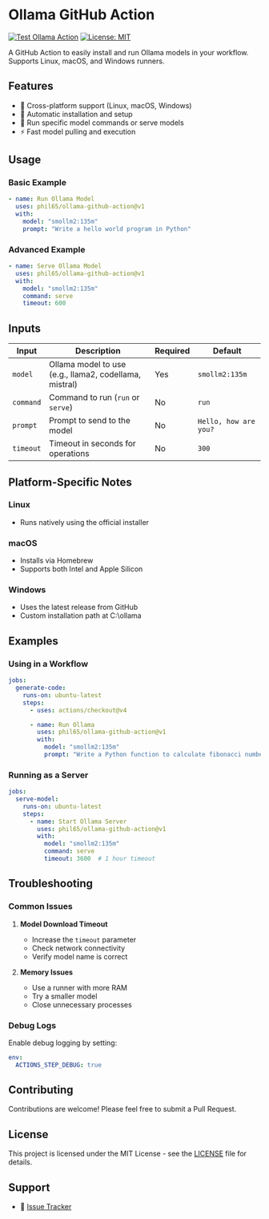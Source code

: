 # Ollama GitHub Action

[![Test Ollama Action](https://github.com/phil65/ollama-github-action/actions/workflows/test.yml/badge.svg)](https://github.com/phil65/ollama-github-action/actions/workflows/test.yml)
[![License: MIT](https://img.shields.io/badge/License-MIT-yellow.svg)](https://opensource.org/licenses/MIT)

A GitHub Action to easily install and run Ollama models in your workflow. Supports Linux, macOS, and Windows runners.

## Features

- 🚀 Cross-platform support (Linux, macOS, Windows)
- 🔄 Automatic installation and setup
- 🎯 Run specific model commands or serve models
- ⚡ Fast model pulling and execution


## Usage

### Basic Example

```yaml
- name: Run Ollama Model
  uses: phil65/ollama-github-action@v1
  with:
    model: "smollm2:135m"
    prompt: "Write a hello world program in Python"
```

### Advanced Example

```yaml
- name: Serve Ollama Model
  uses: phil65/ollama-github-action@v1
  with:
    model: "smollm2:135m"
    command: serve
    timeout: 600
```

## Inputs

| Input | Description | Required | Default |
|-------|-------------|----------|---------|
| `model` | Ollama model to use (e.g., llama2, codellama, mistral) | Yes | `smollm2:135m` |
| `command` | Command to run (`run` or `serve`) | No | `run` |
| `prompt` | Prompt to send to the model | No | `Hello, how are you?` |
| `timeout` | Timeout in seconds for operations | No | `300` |

## Platform-Specific Notes

### Linux
- Runs natively using the official installer

### macOS
- Installs via Homebrew
- Supports both Intel and Apple Silicon

### Windows
- Uses the latest release from GitHub
- Custom installation path at C:\ollama

## Examples

### Using in a Workflow

```yaml
jobs:
  generate-code:
    runs-on: ubuntu-latest
    steps:
      - uses: actions/checkout@v4

      - name: Run Ollama
        uses: phil65/ollama-github-action@v1
        with:
          model: "smollm2:135m"
          prompt: "Write a Python function to calculate fibonacci numbers"
```

### Running as a Server

```yaml
jobs:
  serve-model:
    runs-on: ubuntu-latest
    steps:
      - name: Start Ollama Server
        uses: phil65/ollama-github-action@v1
        with:
          model: "smollm2:135m"
          command: serve
          timeout: 3600  # 1 hour timeout
```

## Troubleshooting

### Common Issues

1. **Model Download Timeout**
   - Increase the `timeout` parameter
   - Check network connectivity
   - Verify model name is correct

2. **Memory Issues**
   - Use a runner with more RAM
   - Try a smaller model
   - Close unnecessary processes

### Debug Logs

Enable debug logging by setting:

```yaml
env:
  ACTIONS_STEP_DEBUG: true
```

## Contributing

Contributions are welcome! Please feel free to submit a Pull Request.

## License

This project is licensed under the MIT License - see the [LICENSE](LICENSE) file for details.

## Support

- 🐛 [Issue Tracker](https://github.com/phil65/ollama-github-action/issues)
